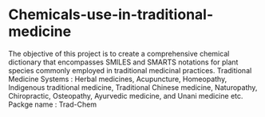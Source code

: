 # Chemicals-use-in-traditional-medicine
The objective of this project is to create a comprehensive chemical dictionary that encompasses SMILES and SMARTS notations for plant species commonly employed in traditional medicinal practices.
Traditional Medicine Systems : Herbal medicines, Acupuncture, Homeopathy, Indigenous traditional medicine, Traditional Chinese medicine, Naturopathy, Chiropractic, Osteopathy, Ayurvedic medicine, and Unani medicine etc.
Packge name : Trad-Chem
